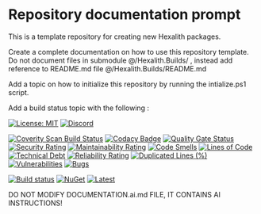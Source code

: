 # Repository documentation prompt

This is a template repository for creating new Hexalith packages.

Create a complete documentation on how to use this repository template. Do not document files in submodule @/Hexalith.Builds/ , instead add reference to README.md file @/Hexalith.Builds/README.md

Add a topic on how to initialize this repository by running the intialize.ps1 script.

Add a build status topic with the following :

[![License: MIT](https://img.shields.io/github/license/hexalith/hexalith.Security)](https://github.com/hexalith/hexalith/blob/main/LICENSE)
[![Discord](https://img.shields.io/discord/1063152441819942922?label=Discord&logo=discord&logoColor=white&color=d82679)](https://discordapp.com/channels/1102166958918610994/1102166958918610997)

[![Coverity Scan Build Status](https://scan.coverity.com/projects/27051/badge.svg)](https://scan.coverity.com/projects/hexalith-Security)
[![Codacy Badge](https://app.codacy.com/project/badge/Grade/11d3f1af6b0f4d168552c2626d588294)](https://app.codacy.com/gh/Hexalith/Hexalith.Security/dashboard?utm_source=gh&utm_medium=referral&utm_content=&utm_campaign=Badge_grade)
[![Quality Gate Status](https://sonarcloud.io/api/project_badges/measure?project=Hexalith_Hexalith.Security&metric=alert_status)](https://sonarcloud.io/summary/new_code?id=Hexalith_Hexalith.Security)
[![Security Rating](https://sonarcloud.io/api/project_badges/measure?project=Hexalith_Hexalith.Security&metric=security_rating)](https://sonarcloud.io/summary/new_code?id=Hexalith_Hexalith.Security)
[![Maintainability Rating](https://sonarcloud.io/api/project_badges/measure?project=Hexalith_Hexalith.Security&metric=sqale_rating)](https://sonarcloud.io/summary/new_code?id=Hexalith_Hexalith.Security)
[![Code Smells](https://sonarcloud.io/api/project_badges/measure?project=Hexalith_Hexalith.Security&metric=code_smells)](https://sonarcloud.io/summary/new_code?id=Hexalith_Hexalith.Security)
[![Lines of Code](https://sonarcloud.io/api/project_badges/measure?project=Hexalith_Hexalith.Security&metric=ncloc)](https://sonarcloud.io/summary/new_code?id=Hexalith_Hexalith.Security)
[![Technical Debt](https://sonarcloud.io/api/project_badges/measure?project=Hexalith_Hexalith.Security&metric=sqale_index)](https://sonarcloud.io/summary/new_code?id=Hexalith_Hexalith.Security)
[![Reliability Rating](https://sonarcloud.io/api/project_badges/measure?project=Hexalith_Hexalith.Security&metric=reliability_rating)](https://sonarcloud.io/summary/new_code?id=Hexalith_Hexalith.Security)
[![Duplicated Lines (%)](https://sonarcloud.io/api/project_badges/measure?project=Hexalith_Hexalith.Security&metric=duplicated_lines_density)](https://sonarcloud.io/summary/new_code?id=Hexalith_Hexalith.Security)
[![Vulnerabilities](https://sonarcloud.io/api/project_badges/measure?project=Hexalith_Hexalith.Security&metric=vulnerabilities)](https://sonarcloud.io/summary/new_code?id=Hexalith_Hexalith.Security)
[![Bugs](https://sonarcloud.io/api/project_badges/measure?project=Hexalith_Hexalith.Security&metric=bugs)](https://sonarcloud.io/summary/new_code?id=Hexalith_Hexalith.Security)

[![Build status](https://github.com/Hexalith/Hexalith.Security/actions/workflows/build-release.yml/badge.svg)](https://github.com/Hexalith/Hexalith.Security/actions)
[![NuGet](https://img.shields.io/nuget/v/Hexalith.Security.svg)](https://www.nuget.org/packages/Hexalith.Security)
[![Latest](https://img.shields.io/github/v/release/Hexalith/Hexalith.Security?include_prereleases&label=preview)](https://github.com/Hexalith/Hexalith.Security/pkgs/nuget/Hexalith.Security)

DO NOT MODIFY DOCUMENTATION.ai.md FILE, IT CONTAINS AI INSTRUCTIONS!